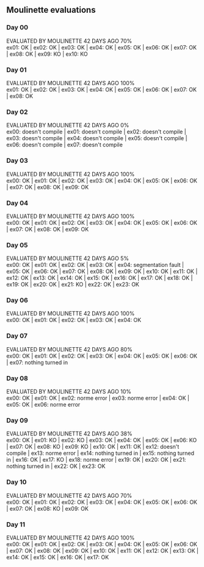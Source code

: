 ## Moulinette evaluations

### Day 00

EVALUATED BY MOULINETTE 42 DAYS AGO 70%  
ex01: OK | ex02: OK | ex03: OK | ex04: OK | ex05: OK | ex06: OK | ex07: OK | ex08: OK | ex09: KO | ex10: KO

### Day 01

EVALUATED BY MOULINETTE 42 DAYS AGO 100%  
ex01: OK | ex02: OK | ex03: OK | ex04: OK | ex05: OK | ex06: OK | ex07: OK | ex08: OK

### Day 02

EVALUATED BY MOULINETTE 42 DAYS AGO 0%  
ex00: doesn't compile | ex01: doesn't compile | ex02: doesn't compile | ex03: doesn't compile | ex04: doesn't compile | ex05: doesn't compile | ex06: doesn't compile | ex07: doesn't compile

### Day 03

EVALUATED BY MOULINETTE 42 DAYS AGO 100%  
ex00: OK | ex01: OK | ex02: OK | ex03: OK | ex04: OK | ex05: OK | ex06: OK | ex07: OK | ex08: OK | ex09: OK

### Day 04

EVALUATED BY MOULINETTE 42 DAYS AGO 100%  
ex00: OK | ex01: OK | ex02: OK | ex03: OK | ex04: OK | ex05: OK | ex06: OK | ex07: OK | ex08: OK | ex09: OK

### Day 05

EVALUATED BY MOULINETTE 42 DAYS AGO 5%  
ex00: OK | ex01: OK | ex02: OK | ex03: OK | ex04: segmentation fault | ex05: OK | ex06: OK | ex07: OK | ex08: OK | ex09: OK | ex10: OK | ex11: OK | ex12: OK | ex13: OK | ex14: OK | ex15: OK | ex16: OK | ex17: OK | ex18: OK | ex19: OK | ex20: OK | ex21: KO | ex22: OK | ex23: OK

### Day 06

EVALUATED BY MOULINETTE 42 DAYS AGO 100%  
ex00: OK | ex01: OK | ex02: OK | ex03: OK | ex04: OK

### Day 07

EVALUATED BY MOULINETTE 42 DAYS AGO 80%  
ex00: OK | ex01: OK | ex02: OK | ex03: OK | ex04: OK | ex05: OK | ex06: OK | ex07: nothing turned in

### Day 08

EVALUATED BY MOULINETTE 42 DAYS AGO 10%  
ex00: OK | ex01: OK | ex02: norme error | ex03: norme error | ex04: OK | ex05: OK | ex06: norme error

### Day 09

EVALUATED BY MOULINETTE 42 DAYS AGO 38%  
ex00: OK | ex01: KO | ex02: KO | ex03: OK | ex04: OK | ex05: OK | ex06: KO | ex07: OK | ex08: KO | ex09: KO | ex10: OK | ex11: OK | ex12: doesn't compile | ex13: norme error | ex14: nothing turned in | ex15: nothing turned in | ex16: OK | ex17: KO | ex18: norme error | ex19: OK | ex20: OK | ex21: nothing turned in | ex22: OK | ex23: OK

### Day 10

EVALUATED BY MOULINETTE 42 DAYS AGO 70%  
ex00: OK | ex01: OK | ex02: OK | ex03: OK | ex04: OK | ex05: OK | ex06: OK | ex07: OK | ex08: KO | ex09: OK

### Day 11

EVALUATED BY MOULINETTE 42 DAYS AGO 100%  
ex00: OK | ex01: OK | ex02: OK | ex03: OK | ex04: OK | ex05: OK | ex06: OK | ex07: OK | ex08: OK | ex09: OK | ex10: OK | ex11: OK | ex12: OK | ex13: OK | ex14: OK | ex15: OK | ex16: OK | ex17: OK
